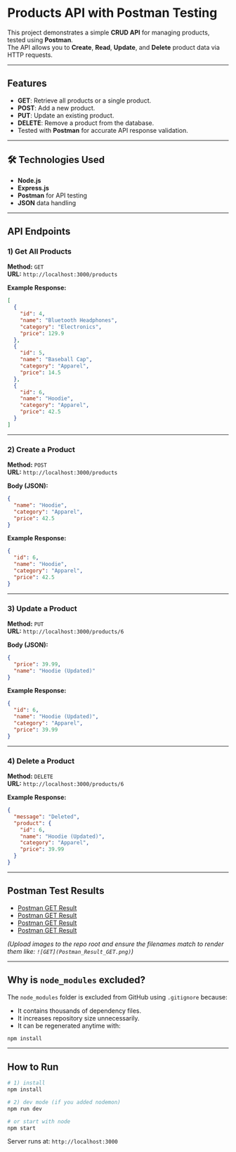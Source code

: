 # Products API with Postman Testing

This project demonstrates a simple **CRUD API** for managing products, tested using **Postman**.  
The API allows you to **Create**, **Read**, **Update**, and **Delete** product data via HTTP requests.

---

## Features
- **GET**: Retrieve all products or a single product.
- **POST**: Add a new product.
- **PUT**: Update an existing product.
- **DELETE**: Remove a product from the database.
- Tested with **Postman** for accurate API response validation.

---

## 🛠 Technologies Used
- **Node.js**
- **Express.js**
- **Postman** for API testing
- **JSON** data handling

---

## API Endpoints

### 1) Get All Products
**Method:** `GET`  
**URL:** `http://localhost:3000/products`

**Example Response:**
```json
[
  {
    "id": 4,
    "name": "Bluetooth Headphones",
    "category": "Electronics",
    "price": 129.9
  },
  {
    "id": 5,
    "name": "Baseball Cap",
    "category": "Apparel",
    "price": 14.5
  },
  {
    "id": 6,
    "name": "Hoodie",
    "category": "Apparel",
    "price": 42.5
  }
]
```

---

### 2) Create a Product
**Method:** `POST`  
**URL:** `http://localhost:3000/products`

**Body (JSON):**
```json
{
  "name": "Hoodie",
  "category": "Apparel",
  "price": 42.5
}
```

**Example Response:**
```json
{
  "id": 6,
  "name": "Hoodie",
  "category": "Apparel",
  "price": 42.5
}
```

---

### 3) Update a Product
**Method:** `PUT`  
**URL:** `http://localhost:3000/products/6`

**Body (JSON):**
```json
{
  "price": 39.99,
  "name": "Hoodie (Updated)"
}
```

**Example Response:**
```json
{
  "id": 6,
  "name": "Hoodie (Updated)",
  "category": "Apparel",
  "price": 39.99
}
```

---

### 4) Delete a Product
**Method:** `DELETE`  
**URL:** `http://localhost:3000/products/6`

**Example Response:**
```json
{
  "message": "Deleted",
  "product": {
    "id": 6,
    "name": "Hoodie (Updated)",
    "category": "Apparel",
    "price": 39.99
  }
}
```

---

## Postman Test Results
- [Postman GET Result](images_of_results/Postman_Result_GET.png)
- [Postman GET Result](images_of_results/Postman_Result_POST.png) 
- [Postman GET Result](images_of_results/Postman_Result_PUT.png) 
- [Postman GET Result](images_of_results/Postman_Result_DELETE.png)

*(Upload images to the repo root and ensure the filenames match to render them like: `![GET](Postman_Result_GET.png)`)*

---

## Why is `node_modules` excluded?
The `node_modules` folder is excluded from GitHub using `.gitignore` because:
- It contains thousands of dependency files.
- It increases repository size unnecessarily.
- It can be regenerated anytime with:
```bash
npm install
```

---

## How to Run
```bash
# 1) install
npm install

# 2) dev mode (if you added nodemon)
npm run dev

# or start with node
npm start
```
Server runs at: `http://localhost:3000`

